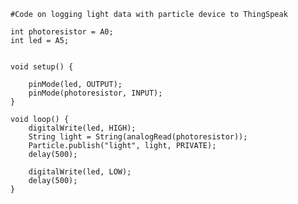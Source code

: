     #Code on logging light data with particle device to ThingSpeak

    int photoresistor = A0;
    int led = A5;


    void setup() {

        pinMode(led, OUTPUT);
        pinMode(photoresistor, INPUT);
    }

    void loop() {
        digitalWrite(led, HIGH);
        String light = String(analogRead(photoresistor));
        Particle.publish("light", light, PRIVATE);
        delay(500);

        digitalWrite(led, LOW);
        delay(500);
    }
